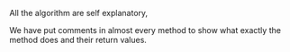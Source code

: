 All the algorithm are self explanatory,

We have put comments in almost every method to show what exactly the method does and 
their return values.

